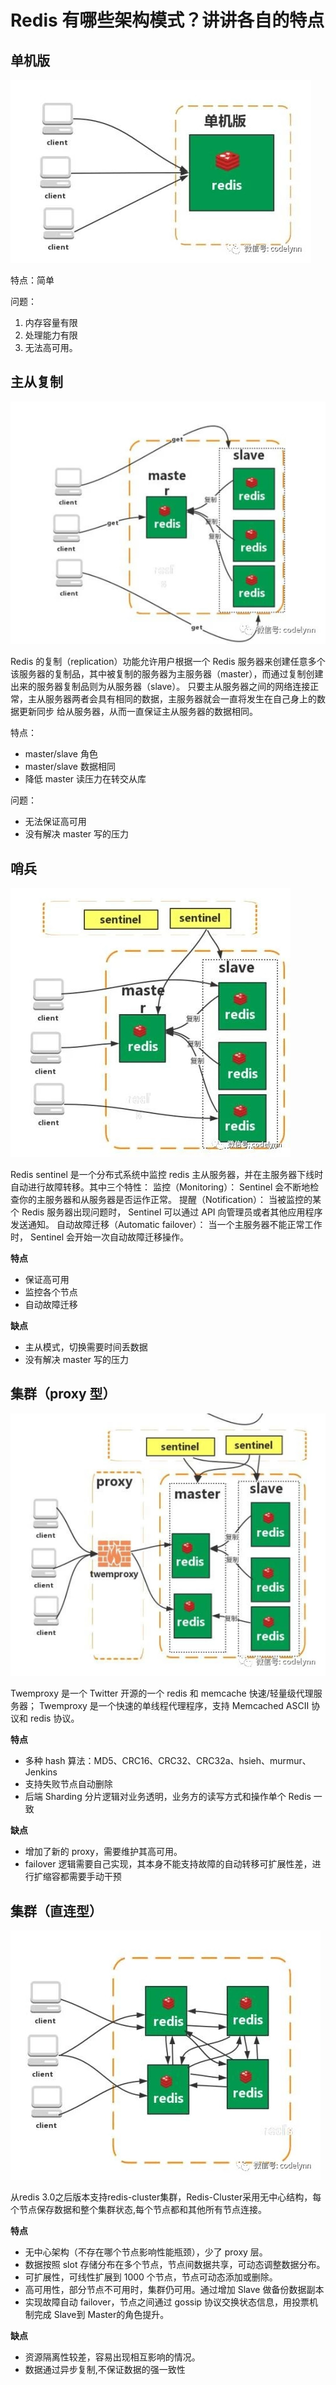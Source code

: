 # Redis 有哪些架构模式？讲讲各自的特点

## 单机版

![](../images/redis-4.jpg)


特点：简单

问题：
1. 内存容量有限
2. 处理能力有限
3. 无法高可用。

## 主从复制
![](../images/redis-5.jpg)


Redis 的复制（replication）功能允许用户根据一个 Redis 服务器来创建任意多个该服务器的复制品，其中被复制的服务器为主服务器（master），而通过复制创建出来的服务器复制品则为从服务器（slave）。 只要主从服务器之间的网络连接正常，主从服务器两者会具有相同的数据，主服务器就会一直将发生在自己身上的数据更新同步 给从服务器，从而一直保证主从服务器的数据相同。

特点：

- master/slave 角色
- master/slave 数据相同
- 降低 master 读压力在转交从库

问题：

- 无法保证高可用
- 没有解决 master 写的压力

## 哨兵

![](../images/redis-6.jpg)


Redis sentinel 是一个分布式系统中监控 redis 主从服务器，并在主服务器下线时自动进行故障转移。其中三个特性：
监控（Monitoring）： Sentinel 会不断地检查你的主服务器和从服务器是否运作正常。
提醒（Notification）： 当被监控的某个 Redis 服务器出现问题时， Sentinel 可以通过 API 向管理员或者其他应用程序发送通知。
自动故障迁移（Automatic failover）： 当一个主服务器不能正常工作时， Sentinel 会开始一次自动故障迁移操作。

**特点**
- 保证高可用
- 监控各个节点
- 自动故障迁移

**缺点**
- 主从模式，切换需要时间丢数据
- 没有解决 master 写的压力

## 集群（proxy 型）

![](../images/redis-7.jpg)

Twemproxy 是一个 Twitter 开源的一个 redis 和 memcache 快速/轻量级代理服务器； Twemproxy 是一个快速的单线程代理程序，支持 Memcached ASCII 协议和 redis 协议。

**特点**

- 多种 hash 算法：MD5、CRC16、CRC32、CRC32a、hsieh、murmur、Jenkins
- 支持失败节点自动删除
- 后端 Sharding 分片逻辑对业务透明，业务方的读写方式和操作单个 Redis 一致

**缺点**

- 增加了新的 proxy，需要维护其高可用。
- failover 逻辑需要自己实现，其本身不能支持故障的自动转移可扩展性差，进行扩缩容都需要手动干预

## 集群（直连型）

![](../images/redis-8.jpg)


从redis 3.0之后版本支持redis-cluster集群，Redis-Cluster采用无中心结构，每个节点保存数据和整个集群状态,每个节点都和其他所有节点连接。

**特点**

- 无中心架构（不存在哪个节点影响性能瓶颈），少了 proxy 层。
- 数据按照 slot 存储分布在多个节点，节点间数据共享，可动态调整数据分布。
- 可扩展性，可线性扩展到 1000 个节点，节点可动态添加或删除。
- 高可用性，部分节点不可用时，集群仍可用。通过增加 Slave 做备份数据副本
- 实现故障自动 failover，节点之间通过 gossip 协议交换状态信息，用投票机制完成 Slave到 Master的角色提升。

**缺点**
- 资源隔离性较差，容易出现相互影响的情况。
- 数据通过异步复制,不保证数据的强一致性
